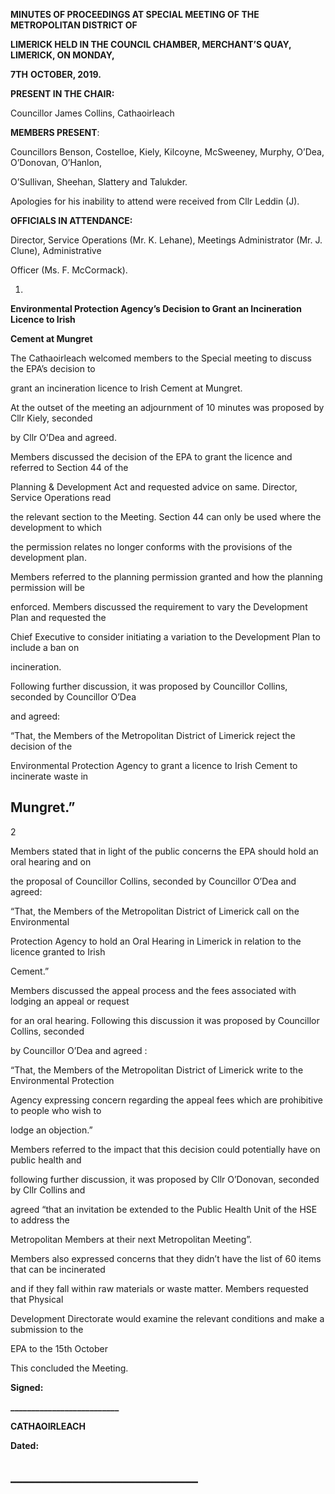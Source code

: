 **MINUTES OF PROCEEDINGS AT SPECIAL MEETING OF THE METROPOLITAN DISTRICT OF**

**LIMERICK HELD IN THE COUNCIL CHAMBER, MERCHANT’S QUAY, LIMERICK, ON MONDAY,**

**7TH** **OCTOBER, 2019.**

**PRESENT IN THE CHAIR:**

Councillor James Collins, Cathaoirleach

**MEMBERS PRESENT**:

Councillors Benson, Costelloe, Kiely, Kilcoyne, McSweeney, Murphy, O’Dea, O’Donovan, O’Hanlon,

O’Sullivan, Sheehan, Slattery and Talukder.

Apologies for his inability to attend were received from Cllr Leddin (J).

**OFFICIALS IN ATTENDANCE:**

Director, Service Operations (Mr. K. Lehane), Meetings Administrator (Mr. J. Clune), Administrative

Officer (Ms. F. McCormack).

1.

**Environmental Protection Agency’s Decision to Grant an Incineration Licence to Irish**

**Cement at Mungret**

The Cathaoirleach welcomed members to the Special meeting to discuss the EPA’s decision to

grant an incineration licence to Irish Cement at Mungret.

At the outset of the meeting an adjournment of 10 minutes was proposed by Cllr Kiely, seconded

by Cllr O’Dea and agreed.

Members discussed the decision of the EPA to grant the licence and referred to Section 44 of the

Planning & Development Act and requested advice on same. Director, Service Operations read

the relevant section to the Meeting. Section 44 can only be used where the development to which

the permission relates no longer conforms with the provisions of the development plan.

Members referred to the planning permission granted and how the planning permission will be

enforced. Members discussed the requirement to vary the Development Plan and requested the

Chief Executive to consider initiating a variation to the Development Plan to include a ban on

incineration.

Following further discussion, it was proposed by Councillor Collins, seconded by Councillor O’Dea

and agreed:

“That, the Members of the Metropolitan District of Limerick reject the decision of the

Environmental Protection Agency to grant a licence to Irish Cement to incinerate waste in

Mungret.”
---
2

Members stated that in light of the public concerns the EPA should hold an oral hearing and on

the proposal of Councillor Collins, seconded by Councillor O’Dea and agreed:

“That, the Members of the Metropolitan District of Limerick call on the Environmental

Protection Agency to hold an Oral Hearing in Limerick in relation to the licence granted to Irish

Cement.”

Members discussed the appeal process and the fees associated with lodging an appeal or request

for an oral hearing. Following this discussion it was proposed by Councillor Collins, seconded

by Councillor O’Dea and agreed :

“That, the Members of the Metropolitan District of Limerick write to the Environmental Protection

Agency expressing concern regarding the appeal fees which are prohibitive to people who wish to

lodge an objection.”

Members referred to the impact that this decision could potentially have on public health and

following further discussion, it was proposed by Cllr O’Donovan, seconded by Cllr Collins and

agreed “that an invitation be extended to the Public Health Unit of the HSE to address the

Metropolitan Members at their next Metropolitan Meeting”.

Members also expressed concerns that they didn’t have the list of 60 items that can be incinerated

and if they fall within raw materials or waste matter. Members requested that Physical

Development Directorate would examine the relevant conditions and make a submission to the

EPA to the 15th October

This concluded the Meeting.

**Signed:**

**\_\_\_\_\_\_\_\_\_\_\_\_\_\_\_\_\_\_\_\_\_\_\_\_\_\_**

**CATHAOIRLEACH**

**Dated:**

**\_\_\_\_\_\_\_\_\_\_\_\_\_\_\_\_\_\_\_\_\_\_\_\_\_\_\_\_\_\_**
---
